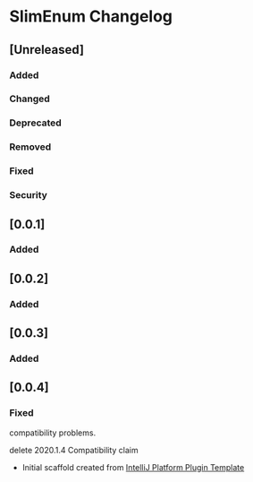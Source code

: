 <!-- Keep a Changelog guide -> https://keepachangelog.com -->

# SlimEnum Changelog

## [Unreleased]
### Added

### Changed

### Deprecated

### Removed

### Fixed

### Security
## [0.0.1]
### Added
## [0.0.2]
### Added 
## [0.0.3]
### Added
## [0.0.4]
### Fixed
compatibility problems.

delete 2020.1.4 Compatibility claim 
- Initial scaffold created from [IntelliJ Platform Plugin Template](https://github.com/JetBrains/intellij-platform-plugin-template)
